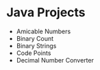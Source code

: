 # Java Projects
*   Amicable Numbers
*   Binary Count
*   Binary Strings
*   Code Points
*   Decimal Number Converter
